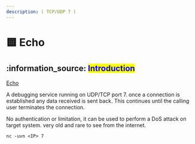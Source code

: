 ```yaml
---
description: ( TCP/UDP 7 )
---
```


# 🟨 Echo

## :information\_source: <mark style="color:blue;">Introduction</mark>

[Echo](https://tools.ietf.org/tools/rfcmarkup/rfcmarkup.cgi?rfc=862)

A debugging service running on UDP/TCP port 7. once a connection is established any data received is sent back. This continues until the calling user terminates the connection.

No authentication or limitation, it can be used to perform a DoS attack on target system. very old and rare to see from the internet.

```
nc -uvn <IP> 7
```
